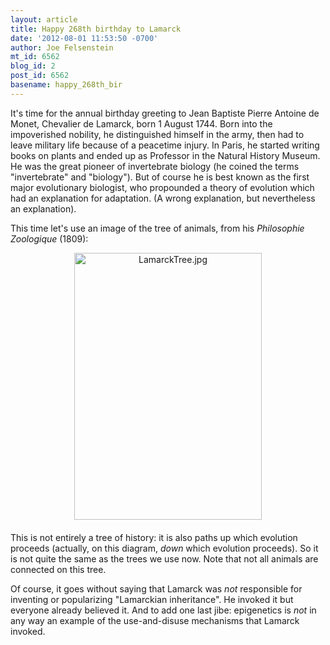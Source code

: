 ```yaml
---
layout: article
title: Happy 268th birthday to Lamarck
date: '2012-08-01 11:53:50 -0700'
author: Joe Felsenstein
mt_id: 6562
blog_id: 2
post_id: 6562
basename: happy_268th_bir
---
```

It's time for the annual birthday greeting to Jean Baptiste Pierre Antoine de Monet, Chevalier de Lamarck, born 1 August 1744.   Born into the impoverished nobility, he distinguished himself in the army, then had to leave military life because of a peacetime injury.  In Paris, he started writing books on plants and ended up as Professor in the Natural History Museum.  He was the great pioneer of invertebrate biology (he coined the terms "invertebrate" and "biology").  But of course he is best known as the first major evolutionary biologist, who propounded a theory of evolution which had an explanation for adaptation.  (A wrong explanation, but nevertheless an explanation).

This time let's use an image of the tree of animals, from his _Philosophie Zoologique_ (1809):

<img src="/PT/uploads/2012/LamarckTree.jpg" alt="LamarckTree.jpg" width="300" height="427" style="text-align: center; display: block; margin: 0 auto 20px;" class="mt-image-center" />

This is not entirely a tree of history: it is also paths up which evolution proceeds (actually, on this diagram, _down_ which evolution proceeds).  So it is not quite the same as the trees we use now.  Note that not all animals are connected on this tree.

Of course, it goes without saying that Lamarck was _not_ responsible for inventing or popularizing "Lamarckian inheritance".  He invoked it but everyone already believed it.   And to add one last jibe: epigenetics is _not_ in any way an example of the use-and-disuse mechanisms that Lamarck invoked.
